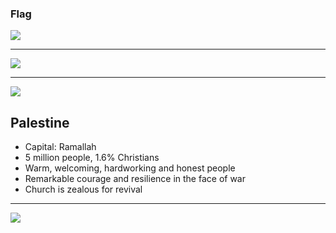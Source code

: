 ### Flag

![](https://upload.wikimedia.org/wikipedia/commons/0/00/Flag_of_Palestine.svg)

---

![](https://upload.wikimedia.org/wikipedia/commons/a/ad/State_of_Palestine_%28orthographic_projection%29.svg)

---

![](https://res.cloudinary.com/kiekies/image/upload/v1623092312/oivkowfmsue0dkfrlfb8.jpg)
## Palestine

-   Capital: Ramallah
-   5 million people, 1.6% Christians
-   Warm, welcoming, hardworking and honest people
-  Remarkable courage and resilience in the face of war
-   Church is zealous for revival

---

![](https://player.vimeo.com/video/81232380)
